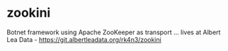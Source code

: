 # zookini
Botnet framework using Apache ZooKeeper as transport ... lives at Albert Lea Data - https://git.albertleadata.org/rk4n3/zookini
